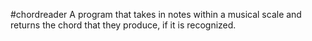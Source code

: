 #chordreader
A program that takes in notes within a musical scale and returns the chord that they produce, if it is recognized.
